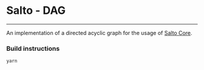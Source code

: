 # Salto - DAG

---

An implementation of a directed acyclic graph for the usage of [Salto Core](../core/README.md).

### Build instructions

```
yarn
```
